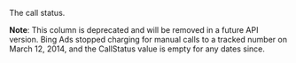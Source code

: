 The call status.

**Note**: This column is deprecated and will be removed in a future API version. Bing Ads stopped charging for manual calls to a tracked number on March 12, 2014, and the CallStatus value is empty for any dates since.